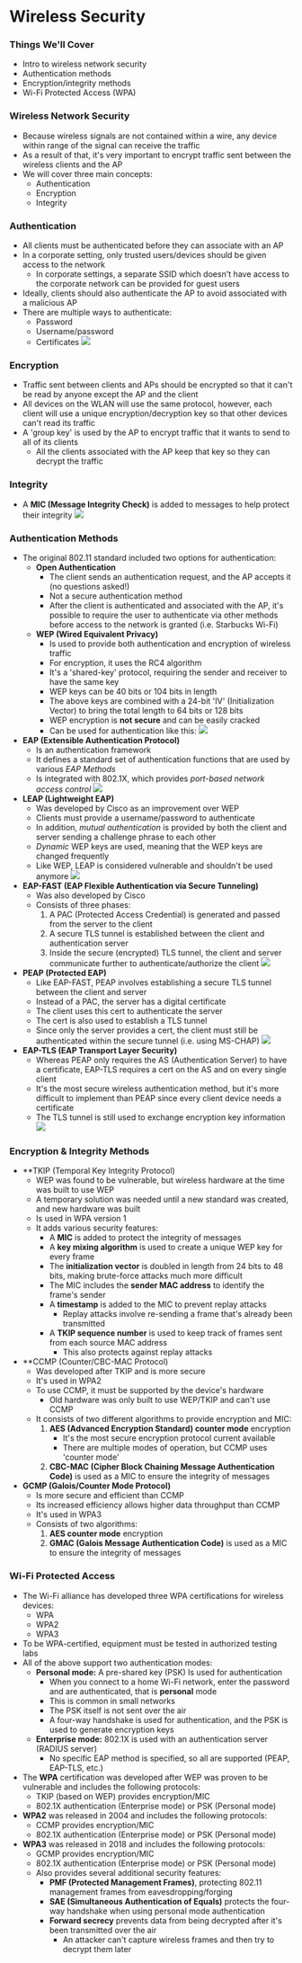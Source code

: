 # Wireless Security
### Things We'll Cover
- Intro to wireless network security
- Authentication methods
- Encryption/integrity methods
- Wi-Fi Protected Access (WPA)
### Wireless Network Security
- Because wireless signals are not contained within a wire, any device within range of the signal can receive the traffic
- As a result of that, it's very important to encrypt traffic sent between the wireless clients and the AP
- We will cover three main concepts:
	- Authentication
	- Encryption
	- Integrity
### Authentication
- All clients must be authenticated before they can associate with an AP
- In a corporate setting, only trusted users/devices should be given access to the network
	- In corporate settings, a separate SSID which doesn't have access to the corporate network can be provided for guest users
- Ideally, clients should also authenticate the AP to avoid associated with a malicious AP
- There are multiple ways to authenticate:
	- Password
	- Username/password
	- Certificates
![](attachments/ef96653c45b0a76810f3f2c5688f42db.png)
### Encryption
- Traffic sent between clients and APs should be encrypted so that it can't be read by anyone except the AP and the client
- All devices on the WLAN will use the same protocol, however, each client will use a unique encryption/decryption key so that other devices can't read its traffic
- A 'group key' is used by the AP to encrypt traffic that it wants to send to all of its clients
	- All the clients associated with the AP keep that key so they can decrypt the traffic
### Integrity
-  A **MIC (Message Integrity Check)** is added to messages to help protect their integrity
![](attachments/c15a49b5b7426d17114fd246f2153eee.png)
### Authentication Methods
- The original 802.11 standard included two options for authentication:
	- **Open Authentication**
		- The client sends an authentication request, and the AP accepts it (no questions asked!)
		- Not a secure authentication method
		- After the client is authenticated and associated with the AP, it's possible to require the user to authenticate via other methods before access to the network is granted (i.e. Starbucks Wi-Fi)
	- **WEP (Wired Equivalent Privacy)**
		- Is used to provide both authentication and encryption of wireless traffic
		- For encryption, it uses the RC4 algorithm
		- It's a 'shared-key' protocol, requiring the sender and receiver to have the same key
		- WEP keys can be 40 bits or 104 bits in length
		- The above keys are combined with a 24-bit 'IV' (Initialization Vector) to bring the total length to 64 bits or 128 bits
		- WEP encryption is **not secure** and can be easily cracked
		- Can be used for authentication like this:
			![](attachments/285406499f95c710eb96a47ba09be6f3.png)
- **EAP (Extensible Authentication Protocol)**
	- Is an authentication framework
	- It defines a standard set of authentication functions that are used by various *EAP Methods*
	- Is integrated with 802.1X, which provides *port-based network access control*
		![](attachments/aa40e80e6559c6ab3d094368c7241cd6.png)
- **LEAP (Lightweight EAP)**
	- Was developed by Cisco as an improvement over WEP
	- Clients must provide a username/password to authenticate
	- In addition, *mutual authentication* is provided by both the client and server sending a challenge phrase to each other
	- *Dynamic* WEP keys are used, meaning that the WEP keys are changed frequently
	- Like WEP, LEAP is considered vulnerable and shouldn't be used anymore
		![](attachments/61240fc4dff98d16812db02c8e590fd7.png)
- **EAP-FAST (EAP Flexible Authentication via Secure Tunneling)**
	- Was also developed by Cisco
	- Consists of three phases:
		1. A PAC (Protected Access Credential) is generated and passed from the server to the client
		2. A secure TLS tunnel is established between the client and authentication server
		3. Inside the secure (encrypted) TLS tunnel, the client and server communicate further to authenticate/authorize the client
		![](attachments/b12978210b24afe1339ead1253c21b59.png)
- **PEAP (Protected EAP)**
	- Like EAP-FAST, PEAP involves establishing a secure TLS tunnel between the client and server
	- Instead of a PAC, the server has a digital certificate
	- The client uses this cert to authenticate the server
	- The cert is also used to establish a TLS tunnel
	- Since only the server provides a cert, the client must still be authenticated within the secure tunnel (i.e. using MS-CHAP)
		![](attachments/c3fb90ddcefa00e45b03ea288ae4b762.png)
- **EAP-TLS (EAP Transport Layer Security)**
	- Whereas PEAP only requires the AS (Authentication Server) to have a certificate, EAP-TLS requires a cert on the AS and on every single client
	- It's the most secure wireless authentication method, but it's more difficult to implement than PEAP since every client device needs a certificate
	- The TLS tunnel is still used to exchange encryption key information
		![](attachments/870c0270021a96b95bfb91ae6eb4aad1.png)
### Encryption & Integrity Methods
- **TKIP (Temporal Key Integrity Protocol)
	- WEP was found to be vulnerable, but wireless hardware at the time was built to use WEP
	- A temporary solution was needed until a new standard was created, and new hardware was built
	- Is used in WPA version 1
	- It adds various security features:
		- A **MIC** is added to protect the integrity of messages
		- A **key mixing algorithm** is used to create a unique WEP key for every frame
		- The **initialization vector** is doubled in length from 24 bits to 48 bits, making brute-force attacks much more difficult
		- The MIC includes the **sender MAC address** to identify the frame's sender
		- A **timestamp** is added to the MIC to prevent replay attacks
			- Replay attacks involve re-sending a frame that's already been transmitted
		- A **TKIP sequence number** is used to keep track of frames sent from each source MAC address
			- This also protects against replay attacks
- **CCMP (Counter/CBC-MAC Protocol)
	- Was developed after TKIP and is more secure
	- It's used in WPA2
	- To use CCMP, it must be supported by the device's hardware
		- Old hardware was only built to use WEP/TKIP and can't use CCMP
	- It consists of two different algorithms to provide encryption and MIC:
		1. **AES (Advanced Encryption Standard) counter mode** encryption
			- It's the most secure encryption protocol current available
			- There are multiple modes of operation, but CCMP uses 'counter mode'
		2. **CBC-MAC (Cipher Block Chaining Message Authentication Code)** is used as a MIC to ensure the integrity of messages
- **GCMP (Galois/Counter Mode Protocol)**
	- Is more secure and efficient than CCMP
	- Its increased efficiency allows higher data throughput than CCMP
	- It's used in WPA3
	- Consists of two algorithms:
		1. **AES counter mode** encryption
		2. **GMAC (Galois Message Authentication Code)** is used as a MIC to ensure the integrity of messages
### Wi-Fi Protected Access
- The Wi-Fi alliance has developed three WPA certifications for wireless devices:
	- WPA
	- WPA2
	- WPA3
- To be WPA-certified, equipment must be tested in authorized testing labs
- All of the above support two authentication modes:
	- **Personal mode:** A pre-shared key (PSK) Is used for authentication
		- When you connect to a home Wi-Fi network, enter the password and are authenticated, that is **personal** mode
		- This is common in small networks
		- The PSK itself is not sent over the air
		- A four-way handshake is used for authentication, and the PSK is used to generate encryption keys
	- **Enterprise mode:** 802.1X is used with an authentication server (RADIUS server)
		- No specific EAP method is specified, so all are supported (PEAP, EAP-TLS, etc.)
- The **WPA** certification was developed after WEP was proven to be vulnerable and includes the following protocols:
	- TKIP (based on WEP) provides encryption/MIC
	- 802.1X authentication (Enterprise mode) or PSK (Personal mode)
- **WPA2** was released in 2004 and includes the following protocols:
	- CCMP provides encryption/MIC
	- 802.1X authentication (Enterprise mode) or PSK (Personal mode)
- **WPA3** was released in 2018 and includes the following protocols:
	- GCMP provides encryption/MIC
	- 802.1X authentication (Enterprise mode) or PSK (Personal mode)
	- Also provides several additional security features:
		- **PMF (Protected Management Frames)**, protecting 802.11 management frames from eavesdropping/forging
		- **SAE (Simultaneous Authentication of Equals)** protects the four-way handshake when using personal mode authentication
		- **Forward secrecy** prevents data from being decrypted after it's been transmitted over the air
			- An attacker can't capture wireless frames and then try to decrypt them later